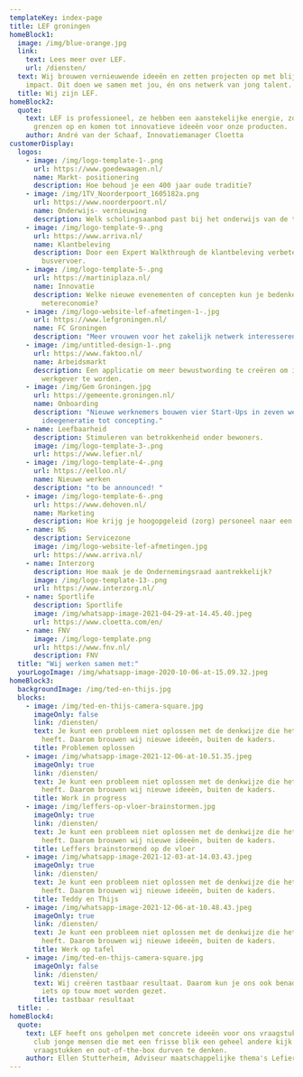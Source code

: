 ```yaml
---
templateKey: index-page
title: LEF groningen
homeBlock1:
  image: /img/blue-orange.jpg
  link:
    text: Lees meer over LEF.
    url: /diensten/
  text: Wij brouwen vernieuwende ideeën en zetten projecten op met blijvende
    impact. Dit doen we samen met jou, én ons netwerk van jong talent.
  title: Wij zijn LEF.
homeBlock2:
  quote:
    text: LEF is professioneel, ze hebben een aanstekelijke energie, zoeken de
      grenzen op en komen tot innovatieve ideeën voor onze producten.
    author: André van der Schaaf, Innovatiemanager Cloetta
customerDisplay:
  logos:
    - image: /img/logo-template-1-.png
      url: https://www.goedewaagen.nl/
      name: Markt- positionering
      description: Hoe behoud je een 400 jaar oude traditie?
    - image: /img/1TV_Noorderpoort_1605182a.png
      url: https://www.noorderpoort.nl/
      name: Onderwijs- vernieuwing
      description: Welk scholingsaanbod past bij het onderwijs van de toekomst?
    - image: /img/logo-template-9-.png
      url: https://www.arriva.nl/
      name: Klantbeleving
      description: Door een Expert Walkthrough de klantbeleving verbeteren in het
        busvervoer.
    - image: /img/logo-template-5-.png
      url: https://martiniplaza.nl/
      name: Innovatie
      description: Welke nieuwe evenementen of concepten kun je bedenken in de 1,5
        metereconomie?
    - image: /img/logo-website-lef-afmetingen-1-.jpg
      url: https://www.lefgroningen.nl/
      name: FC Groningen
      description: "Meer vrouwen voor het zakelijk netwerk interesseren. "
    - image: /img/untitled-design-1-.png
      url: https://www.faktoo.nl/
      name: Arbeidsmarkt
      description: Een applicatie om meer bewustwording te creëren om inclusief
        werkgever te worden.
    - image: /img/Gem Groningen.jpg
      url: https://gemeente.groningen.nl/
      name: Onboarding
      description: "Nieuwe werknemers bouwen vier Start-Ups in zeven weken: van
        ideegeneratie tot concepting."
    - name: Leefbaarheid
      description: Stimuleren van betrokkenheid onder bewoners.
      image: /img/logo-template-3-.png
      url: https://www.lefier.nl/
    - image: /img/logo-template-4-.png
      url: https://eelloo.nl/
      name: Nieuwe werken
      description: "to be announced! "
    - image: /img/logo-template-6-.png
      url: https://www.dehoven.nl/
      name: Marketing
      description: Hoe krijg je hoogopgeleid (zorg) personeel naar een krimpregio?
    - name: NS
      description: Servicezone
      image: /img/logo-website-lef-afmetingen.jpg
      url: https://www.arriva.nl/
    - name: Interzorg
      description: Hoe maak je de Ondernemingsraad aantrekkelijk?
      image: /img/logo-template-13-.png
      url: https://www.interzorg.nl/
    - name: Sportlife
      description: Sportlife
      image: /img/whatsapp-image-2021-04-29-at-14.45.40.jpeg
      url: https://www.cloetta.com/en/
    - name: FNV
      image: /img/logo-template.png
      url: https://www.fnv.nl/
      description: FNV
  title: "Wij werken samen met:"
  yourLogoImage: /img/whatsapp-image-2020-10-06-at-15.09.32.jpeg
homeBlock3:
  backgroundImage: /img/ted-en-thijs.jpg
  blocks:
    - image: /img/ted-en-thijs-camera-square.jpg
      imageOnly: false
      link: /diensten/
      text: Je kunt een probleem niet oplossen met de denkwijze die het veroorzaakt
        heeft. Daarom brouwen wij nieuwe ideeën, buiten de kaders.
      title: Problemen oplossen
    - image: /img/whatsapp-image-2021-12-06-at-10.51.35.jpeg
      imageOnly: true
      link: /diensten/
      text: Je kunt een probleem niet oplossen met de denkwijze die het veroorzaakt
        heeft. Daarom brouwen wij nieuwe ideeën, buiten de kaders.
      title: Work in progress
    - image: /img/leffers-op-vloer-brainstormen.jpg
      imageOnly: true
      link: /diensten/
      text: Je kunt een probleem niet oplossen met de denkwijze die het veroorzaakt
        heeft. Daarom brouwen wij nieuwe ideeën, buiten de kaders.
      title: Leffers brainstormend op de vloer
    - image: /img/whatsapp-image-2021-12-03-at-14.03.43.jpeg
      imageOnly: true
      link: /diensten/
      text: Je kunt een probleem niet oplossen met de denkwijze die het veroorzaakt
        heeft. Daarom brouwen wij nieuwe ideeën, buiten de kaders.
      title: Teddy en Thijs
    - image: /img/whatsapp-image-2021-12-06-at-10.48.43.jpeg
      imageOnly: true
      link: /diensten/
      text: Je kunt een probleem niet oplossen met de denkwijze die het veroorzaakt
        heeft. Daarom brouwen wij nieuwe ideeën, buiten de kaders.
      title: Werk op tafel
    - image: /img/ted-en-thijs-camera-square.jpg
      imageOnly: false
      link: /diensten/
      text: Wij creëren tastbaar resultaat. Daarom kun je ons ook benaderen als er
        iets op touw moet worden gezet.
      title: tastbaar resultaat
  title: .
homeBlock4:
  quote:
    text: LEF heeft ons geholpen met concrete ideeën voor ons vraagstuk. Een fijne
      club jonge mensen die met een frisse blik een geheel andere kijk geven op
      vraagstukken en out-of-the-box durven te denken.
    author: Ellen Stutterheim, Adviseur maatschappelijke thema's Lefier
---
```

